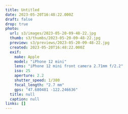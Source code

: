```yaml
---
title: Untitled
date: 2023-05-20T16:48:22.000Z
draft: false
drop: true
photo:
  url: s3/images/2023-05-20-09-48-22.jpg
  thumb: s3/thumbs/2023-05-20-09-48-22.jpg
  preview: s3/previews/2023-05-20-09-48-22.jpg
  created: 2023-05-20T16:48:22.000Z
  exif:
    make: Apple
    model: "iPhone 12 mini"
    lens: "iPhone 12 mini front camera 2.71mm f/2.2"
    iso: 25
    aperture: 2.2
    shutter_speed: 1/380
    focal_length: "2.7 mm"
    gps: "47.680481 -122.246636"
  title: null
  caption: null
links: []
---
```

